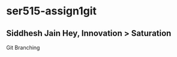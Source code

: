 # ser515-assign1git
Siddhesh Jain
Hey, Innovation > Saturation
--------------------------------------------
Git Branching